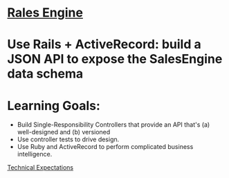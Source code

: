 # [Rales Engine](https://github.com/turingschool/lesson_plans/blob/master/ruby_03-professional_rails_applications/rales_engine.md)

# Use Rails + ActiveRecord: build a JSON API to expose the SalesEngine data schema

# Learning Goals:
 - Build Single-Responsibility Controllers that provide an API that's (a) well-designed and (b) versioned
 - Use controller tests to drive design.
 - Use Ruby and ActiveRecord to perform complicated business intelligence.

[Technical Expectations](https://github.com/turingschool/lesson_plans/blob/master/ruby_03-professional_rails_applications/rales_engine.md#-technical-expectations)